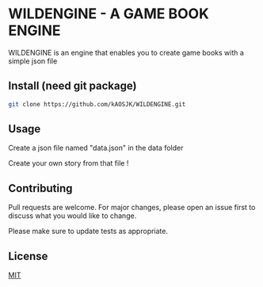 # WILDENGINE - A GAME BOOK ENGINE

WILDENGINE is an engine that enables you to create game books with a simple json file

## Install (need git package)

```bash
git clone https://github.com/kAOSJK/WILDENGINE.git
```

## Usage

Create a json file named "data.json" in the data folder

Create your own story from that file !

## Contributing
Pull requests are welcome. For major changes, please open an issue first to discuss what you would like to change.

Please make sure to update tests as appropriate.

## License
[MIT](LICENSE)
